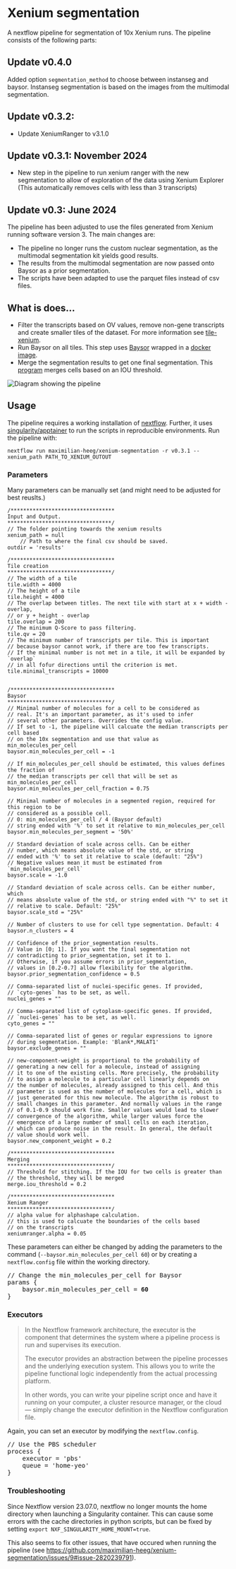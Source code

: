 # Xenium segmentation

A nextflow pipeline for segmentation of 10x Xenium runs. The pipeline consists of the following parts:


## Update v0.4.0

Added option `segmentation_method` to choose between instanseg and baysor. Instanseg segmentation is based on the images from the multimodal segmentation.

## Update v0.3.2:

- Update XeniumRanger to v3.1.0

## Update v0.3.1:  November 2024

- New step in the pipeline to run xenium ranger with the new segmentation to allow of exploration of the data using Xenium Explorer (This automatically removes cells with less than 3 transcripts)

## Update v0.3:  June 2024

The pipeline has been adjusted to use the files generated from Xenium running software version 3. The main changes are:

- The pipeline no longer runs the custom nuclear segmentation, as the multimodal segmentation kit yields good results.
- The results from the multimodal segmentation are now passed onto Baysor as a prior segmentation.
- The scripts have been adapted to use the parquet files instead of csv files.


## What is does...

- Filter the transcripts based on OV values, remove non-gene transcripts and create smaller tiles of the dataset. For more information see [tile-xenium](https://github.com/maximilian-heeg/tile-xenium).
- Run Baysor on all tiles. This step uses [Baysor](https://github.com/kharchenkolab/Baysor) wrapped in a [docker image](https://github.com/maximilian-heeg/baysor-container).
- Merge the segmentation results to get one final segmentation. This [program](https://github.com/maximilian-heeg/merge-baysor) merges cells based on an IOU threshold.

![Diagram showing the pipeline](diagram.drawio.png)


## Usage

The pipeline requires a working installation of [nextflow](https://www.nextflow.io/). Further, it uses [singularity/apptainer](https://apptainer.org/) to run the scripts in reproducible environments.
Run the pipeline with:

    nextflow run maximilian-heeg/xenium-segmentation -r v0.3.1 --xenium_path PATH_TO_XENIUM_OUTOUT

### Parameters

Many parameters can be manually set (and might need to be adjusted for best reuslts.)

    /*********************************
    Input and Output.
    *********************************/
    // The folder pointing towards the xenium results
    xenium_path = null
        // Path to where the final csv should be saved.
    outdir = 'results'

    /*********************************
    Tile creation
    *********************************/
    // The width of a tile
    tile.width = 4000
    // The height of a tile
    tile.height = 4000
    // The overlap between titles. The next tile with start at x + width - overlap,
    // or y + height - overlap
    tile.overlap = 200
    // The minimum Q-Score to pass filtering.
    tile.qv = 20
    // The minimum number of transcripts per tile. This is important
    // because baysor cannot work, if there are too few transcripts.
    // If the minimal number is not met in a tile, it will be expanded by `overlap`
    // in all fofur directions until the criterion is met.
    tile.minimal_transcripts = 10000


    /*********************************
    Baysor
    *********************************/
    // Minimal number of molecules for a cell to be considered as
    // real. It's an important parameter, as it's used to infer
    // several other parameters. Overrides the config value.
    // If set to -1, the pipeline will calcuate the median transcripts per cell based
    // on the 10x segmentation and use that value as min_molecules_per_cell
    baysor.min_molecules_per_cell = -1

    // If min_molecules_per_cell should be estimated, this values defines the fraction of
    // the median transcripts per cell that will be set as min_molecules_per_cell
    baysor.min_molecules_per_cell_fraction = 0.75

    // Minimal number of molecules in a segmented region, required for this region to be
    // considered as a possible cell.
    // 0: min_molecules_per_cell / 4 (Baysor default)
    // string ended with '%' to set it relative to min_molecules_per_cell
    baysor.min_molecules_per_segment = '50%'

    // Standard deviation of scale across cells. Can be either
    // number, which means absolute value of the std, or string
    // ended with '%' to set it relative to scale (default: "25%")
    // Negative values mean it must be estimated from `min_molecules_per_cell`
    baysor.scale = -1.0

    // Standard deviation of scale across cells. Can be either number, which
    // means absolute value of the std, or string ended with "%" to set it
    // relative to scale. Default: "25%"
    baysor.scale_std = "25%"

    // Number of clusters to use for cell type segmentation. Default: 4
    baysor.n_clusters = 4

    // Confidence of the prior_segmentation results.
    // Value in [0; 1]. If you want the final segmentation not
    // contradicting to prior_segmentation, set it to 1.
    // Otherwise, if you assume errors in prior_segmentation,
    // values in [0.2-0.7] allow flexibility for the algorithm.
    baysor.prior_segmentation_confidence = 0.5

    // Comma-separated list of nuclei-specific genes. If provided,
    // `cyto-genes` has to be set, as well.
    nuclei_genes = ""

    // Comma-separated list of cytoplasm-specific genes. If provided,
    // `nuclei-genes` has to be set, as well.
    cyto_genes = ""

    // Comma-separated list of genes or regular expressions to ignore
    // during segmentation. Example: 'Blank*,MALAT1'
    baysor.exclude_genes = ""

    // new-component-weight is proportional to the probability of
    // generating a new cell for a molecule, instead of assigning
    // it to one of the existing cells. More precisely, the probability
    // to assign a molecule to a particular cell linearly depends on
    // the number of molecules, already assigned to this cell. And this
    // parameter is used as the number of molecules for a cell, which is
    // just generated for this new molecule. The algorithm is robust to
    // small changes in this parameter. And normally values in the range
    // of 0.1-0.9 should work fine. Smaller values would lead to slower
    // convergence of the algorithm, while larger values force the
    // emergence of a large number of small cells on each iteration,
    // which can produce noise in the result. In general, the default
    // value should work well.
    baysor.new_component_weight = 0.2

    /*********************************
    Merging
    *********************************/
    // Threshold for stitching. If the IOU for two cells is greater than
    // the threshold, they will be merged
    merge.iou_threshold = 0.2

    /*********************************
    Xenium Ranger
    *********************************/
    // alpha value for alphashape calculation.
    // this is used to calcuate the boundaries of the cells based
    // on the transcripts
    xeniumranger.alpha = 0.05



These parameters can either be changed by adding the parameters to the command (`--baysor.min_molecules_per_cell 60`) or by creating a `nextflow.config` file within the working directory.

<pre>
// Change the min_molecules_per_cell for Baysor
params {
    baysor.min_molecules_per_cell = <strong>60</strong>
}
</pre>

### Executors

> In the Nextflow framework architecture, the executor is the component that determines the system where a pipeline process is run and supervises its execution.
>
> The executor provides an abstraction between the pipeline processes and the underlying execution system. This allows you to write the pipeline functional logic independently from the actual processing platform.
>
> In other words, you can write your pipeline script once and have it running on your computer, a cluster resource manager, or the cloud — simply change the executor definition in the Nextflow configuration file.

Again, you can set an executor by modifying the `nextflow.config`.

<pre>
// Use the PBS scheduler
process {
    executor = 'pbs'
    queue = 'home-yeo'
}
</pre>

### Troubleshooting

Since Nextflow version 23.07.0, nextflow no longer mounts the home directory when launching a Singularity container. This can cause some errors with the cache directories in python scripts, but can be fixed by setting `export NXF_SINGULARITY_HOME_MOUNT=true`.

This also seems to fix other issues, that have occured when running the pipeline (see https://github.com/maximilian-heeg/xenium-segmentation/issues/9#issue-2820239791).
